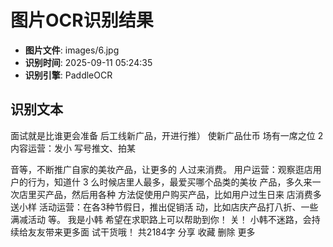 # 图片OCR识别结果

- **图片文件**: images/6.jpg
- **识别时间**: 2025-09-11 05:24:35
- **识别引擎**: PaddleOCR

## 识别文本

面试就是比谁更会准备
后工线新广品，开进行推）
使新广品仕币
场有一席之位
2
内容运营：发小
写号推文、拍某

音等，不断推广自家的美妆产品，让更多的
人过来消费。
用户运营：观察逛店用户的行为，知道什
3
么时候店里人最多，最爱买哪个品类的美妆
产品，多久来一次店里买产品，然后用各种
方法促使用户购买产品，比如用户过生日来
店消费多送小样
活动运营：在各3种节假日，推出促销活
动，比如店庆产品打八折、一些满减活动
等。
我是小韩
希望在求职路上可以帮助到你！
关！
小韩不迷路，会持续给友友带来更多面
试干货哦！
共2184字
分享
收藏
删除
更多
